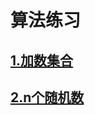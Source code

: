 # 算法练习
## [1.加数集合](https://github.com/maleSun/arithmetic/blob/master/加数集合.js)
## [2.n个随机数](https://github.com/maleSun/arithmetic/blob/master/n个随机数.js)
